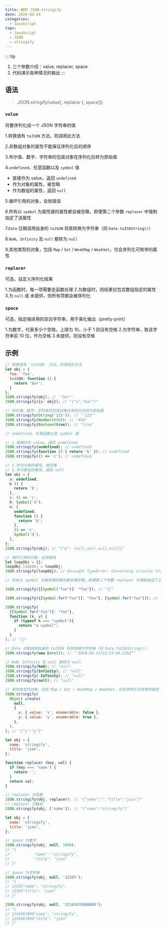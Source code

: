 ```yaml
---
title: 解析 JSON.stringify
date: 2020-03-14
categories:
  - JavaScript
tags:
  - JavaScript
  - JSON
  - stringify
---
```


::: tip
1. 三个参数介绍：value, replacer, space
2. 代码演示各种情况的输出
:::

<!-- more -->

## 语法

> JSON.stringify(value[, replacer [, space]])

### `value`

将要序列化成一个 JSON 字符串的值

1.转换值有 `toJSON` 方法，则调用此方法

2.非数组对象的属性不能保证序列化后的顺序

3.布尔值、数字、字符串的包装对象在序列化后转为原始值

4.`undefined`、任意函数以及 `symbol` 值

  - 直接作为 value，返回 `undefined`
  - 作为对象的属性，被忽略
  - 作为数组的属性，返回 `null`

5.循环引用的对象，会抛错误

6.所有以 `symbol` 为属性键的属性都会被忽略，即便第二个参数 `replacer` 中强制指定了该属性

7.`Date` 日期调用自身的 `toJSON` 将其转换为字符串（同 `Date.toISOString()`）

8.`NaN`、`Infinity` 及 `null` 都转为 `null`

9.其他类型的对象，包括 `Map` / `Set` / `WeakMap` / `WeakSet`，仅会序列化可枚举的属性

### `replacer`

可选，自定义序列化结果

1.为函数时，每一项需要走函数处理
2.为数组时，则结果仅包含数组指定的属性
3.为 `null` 或 未提供，则所有项都会被序列化

### `space`

可选，指定缩进用的空白字符串，用于美化输出（pretty-print）

1.为数字，代表多少个空格，上限为 10，小于 1 则没有空格
2.为字符串，取该字符串前 10 位，作为空格
3.未提供，则没有空格

## 示例

```js
// 转换值有 `toJSON` 方法，则调用此方法
let obj = {
  foo: 'foo',
  toJSON: function () {
    return 'bar';
  }
};
JSON.stringify(obj); // '"bar"'
JSON.stringify({x: obj}); // "{"x":"bar"}"
```

```js
// 布尔值、数字、字符串的包装对象在序列化后转为原始值
JSON.stringify(String('123')); // '"123"'
JSON.stringify(Number(456)); // "456"
JSON.stringify(Boolean(true)); // "true"
```

```js
// undefined、任意函数以及 symbol 值

// 1.直接作为 value，返回 undefined
JSON.stringify(undefined); // undefined
JSON.stringify(function () { return 'b' }); // undefined
JSON.stringify(() => 'c'); // undefined

// 2.作为对象的属性，被忽略
// 3.作为数组的属性，返回 null
let obj = {
  a: undefined,
  b () {
    return 'b';
  },
  c: () => 'c',
  D: Symbol('d'),
  e: [
    undefined,
    function () {
      return 'b';
    },
    () => 'c',
    Symbol('d'),
  ],
};
JSON.stringify(obj); // "{"e": [null,null,null,null]}"
```

```js
// 循环引用的对象，会抛错误
let loopObj = {};
loopObj.loopObj = loopObj;
JSON.stringify(loopObj); // Uncaught TypeError: Converting circular structure to JSON
```

```js
// 所有以 symbol 为属性键的属性都会被忽略，即便第二个参数 replacer 中强制指定了该属性

JSON.stringify({[Symbol("foo")]: "foo"}); // "{}"

JSON.stringify({[Symbol.for("foo")]: "foo"}, [Symbol.for("foo")]); // "{}"

JSON.stringify(
  {[Symbol.for("foo")]: "foo"},
  function (k, v) {
    if (typeof k === "symbol"){
      return "a symbol";
    }
  }
); // "{}"
```

```js
// Date 日期调用自身的 toJSON 将其转换为字符串（同 Date.toISOString()）
JSON.stringify(new Date()); // ""2020-03-14T12:53:04.216Z""
```

```js
// NaN、Infinity 及 null 都转为 null
JSON.stringify(NaN); // "null"
JSON.stringify(Infinity); // "null"
JSON.stringify(-Infinity); // "null"
JSON.stringify(null); // "null"
```

```js
// 其他类型的对象，包括 Map / Set / WeakMap / WeakSet，仅会序列化可枚举的属性
JSON.stringify(
  Object.create(
    null,
    {
      x: { value: 'x', enumerable: false },
      y: { value: 'y', enumerable: true },
    },
  ),
); // "{"y":"y"}"
```

```js
let obj = {
  name: 'stringify',
  title: 'json',
};

function replacer (key, val) {
  if (key === 'name') {
    return '';
  }
  return val;
}

// replacer 为函数
JSON.stringify(obj, replacer); // "{"name":"","title":"json"}"
// replacer 为数组
JSON.stringify(obj, ['name']); // "{"name":"stringify"}"
```

```js
let obj = {
  name: 'stringify',
  title: 'json',
};

// space 为数字
JSON.stringify(obj, null, 1000);
// "{
//           "name": "stringify",
//           "title": "json"
// }"

// space 为字符串
JSON.stringify(obj, null, '12345');
// "{
// 12345"name": "stringify",
// 12345"title": "json"
// }"

JSON.stringify(obj, null, '12345678900000');
// "{
// 1234567890"name": "stringify",
// 1234567890"title": "json"
// }"
```
